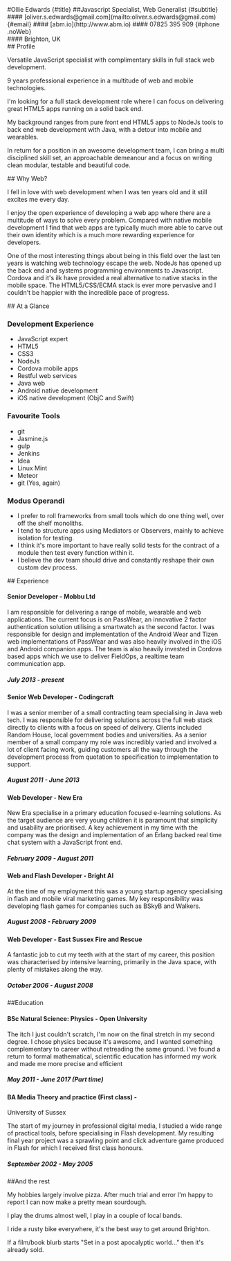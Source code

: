 <link rel="stylesheet" href="https://maxcdn.bootstrapcdn.com/bootstrap/3.3.5/css/bootstrap.min.css"></link>
<link rel="stylesheet" href="cv.css"></link>

<div class="container-fluid">

<div class="row">

<div class="col-md-4">
<div class="titleBlock">
#Ollie Edwards {#title}
##Javascript Specialist, Web Generalist {#subtitle}
</div>
</div>

<div class="col-md-4 contact">
#### [oliver.s.edwards@gmail.com](mailto:oliver.s.edwards@gmail.com) {#email}
#### [abm.io](http://www.abm.io)
#### 07825 395 909 {#phone .noWeb}
</div>

<div class="col-md-4 location">
#### Brighton, UK
</div>

</div>

<div class="row">

<div class="col-md-6 profile">
## Profile

Versatile JavaScript specialist with complimentary skills in full stack web
development.

9 years professional experience in a multitude of web and mobile technologies.

I'm looking for a full stack development role where I can focus on delivering great HTML5 apps running on a solid back end.

My background ranges from pure front end HTML5 apps to NodeJs tools to back end web
development with Java, with a detour into mobile and wearables.

In return for a position in an awesome development team, I can bring a multi disciplined
skill set, an approachable demeanour and a focus on writing clean modular,
testable and beautiful code.
</div>

<div class="col-md-6 whyWeb">
## Why Web?

I fell in love with web development when I was ten years old and it still excites me every day.

I enjoy the open experience of developing a web app where there are a multitude of ways to solve every problem.
Compared with native mobile development I find that web apps are typically much more able to carve out their own identity
which is a much more rewarding experience for developers.

One of the most interesting things about being in this field over the last ten years is watching web technology escape the web.
NodeJs has opened up the back end and systems programming environments to Javascript. Cordova and it's ilk have provided a real
alternative to native stacks in the mobile space. The HTML5/CSS/ECMA stack is ever more pervasive and I couldn't be
happier with the incredible pace of progress.
</div>

</div>

<div class="row">
<div class="col-md-12 glance">
## At a Glance
</div>
</div>

<div class="row">
<div class="col-md-3 glance">

### Development Experience
* JavaScript expert
* HTML5
* CSS3
* NodeJs
* Cordova mobile apps
* Restful web services
* Java web
* Android native development
* iOS native development (ObjC and Swift)
</div>
<div class="col-md-3 tools">

### Favourite Tools
* git
* Jasmine.js
* gulp
* Jenkins
* Idea
* Linux Mint
* Meteor
* git (Yes, again)

</div>
<div class="col-md-6 modus">

### Modus Operandi

* I prefer to roll frameworks from small tools which do one thing well, over off the shelf monoliths.
* I tend to structure apps using Mediators or Observers, mainly to achieve isolation for testing.
* I think it's more important to have really solid tests for the contract of a module then test every function within it.
* I believe the dev team should drive and constantly reshape their own custom dev process.

</div>
</div>

<div class="row">
<div class="col-md-6 experience">
## Experience

#### Senior Developer - Mobbu Ltd

I am responsible for delivering a range of mobile, wearable and web applications. The current focus is on PassWear, an
innovative 2 factor authentication solution utilising a smartwatch as the second factor. I was responsible for design and
implementation of the Android Wear and Tizen web implementations of PassWear and was also heavily involved in the iOS and Android companion apps.
The team is also heavily invested in Cordova based apps which we use to deliver FieldOps, a realtime team communication app.

##### July 2013 - present

#### Senior Web Developer - Codingcraft

I was a senior member of a small contracting team specialising in Java web tech. I was responsible for delivering solutions
across the full web stack directly to clients with a focus on speed of delivery. Clients included Random House,
local government bodies and universities. As a senior member of a small company my role was incredibly varied and involved
a lot of client facing work, guiding customers all the way through the development process from quotation to specification to
implementation to support.

##### August 2011 - June 2013

#### Web Developer - New Era

New Era specialise in a primary education focused e-learning solutions. As
the target audience are very young children it is paramount that simplicity
and usability are prioritised. A key achievement in my time with the
company was the design and implementation of an Erlang
backed real time chat system with a JavaScript front end.

##### February 2009 - August 2011

#### Web and Flash Developer - Bright AI

At the time of my employment this was a young startup agency specialising
in flash and mobile viral marketing games. My key responsibility was
developing flash games for companies such as BSkyB and Walkers.

##### August 2008 - February 2009

#### Web Developer - East Sussex Fire and Rescue

A fantastic job to cut my teeth with at the start of my career, this position
was characterised by intensive learning, primarily in the Java space, with
plenty of mistakes along the way.

##### October 2006 - August 2008

</div>
<div class="col-md-6 education">

##Education

#### BSc Natural Science: Physics - Open University

The itch I just couldn't scratch, I'm now on the final stretch in my
second degree. I chose physics because it's awesome, and I wanted
something complementary to career without retreading the same ground.
I've found a return to formal mathematical, scientific education has
informed my work and made me more precise and efficient

##### May 2011 - June 2017 (Part time)

#### BA Media Theory and practice (First class) -
University of Sussex

The start of my journey in professional digital media, I studied a wide range
of practical tools, before specialising in Flash development. My resulting final
year project was a sprawling point and click adventure game produced
in Flash for which I received first class honours.

##### September 2002 - May 2005

##And the rest

My hobbies largely involve pizza. After much trial and error I'm happy to report I can now make a pretty mean sourdough.

I play the drums almost well, I play in a couple of local bands.

I ride a rusty bike everywhere, it's the best way to get around Brighton.

If a film/book blurb starts "Set in a post apocalyptic world..." then it's already sold.

</div>
</div>

</div>
